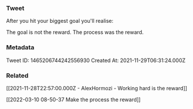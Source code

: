### Tweet
After you hit your biggest goal you'll realise:

The goal is not the reward.
The process was the reward.

### Metadata
Tweet ID: 1465206744242556930
Created At: 2021-11-29T06:31:24.000Z

### Related
[[2021-11-28T22:57:00.000Z - AlexHormozi - Working hard is the reward]]

[[2022-03-10 08-50-37 Make the process the reward]]